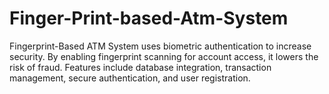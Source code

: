 # Finger-Print-based-Atm-System
Fingerprint-Based ATM System uses biometric authentication to increase security. By enabling fingerprint scanning for account access, it lowers the risk of fraud. Features include database integration, transaction management, secure authentication, and user registration. 
